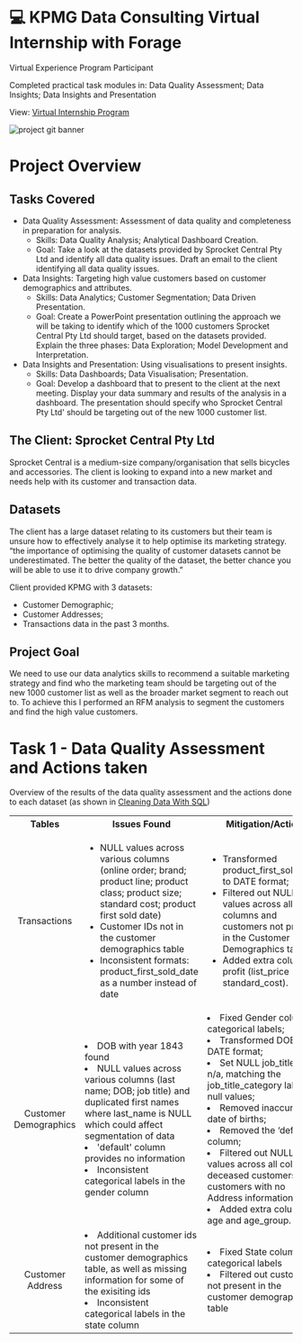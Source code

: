# 💻 KPMG Data Consulting Virtual Internship with Forage

Virtual Experience Program Participant

Completed practical task modules in: Data Quality Assessment; Data Insights; Data Insights and Presentation	

View: [Virtual Internship Program](https://www.theforage.com/virtual-internships/theme/m7W4GMqeT3bh9Nb2c/KPMG-Data-Analytics-Virtual-Internship)

![project git banner](https://user-images.githubusercontent.com/88495091/210605926-adc1d17a-5f54-4984-8370-38fd6cb83f70.png)

# Project Overview
## Tasks Covered
- Data Quality Assessment: Assessment of data quality and completeness in preparation for analysis.
	- Skills: Data Quality Analysis; Analytical Dashboard Creation.
	- Goal: Take a look at the datasets provided by Sprocket Central Pty Ltd and identify all data quality issues. Draft an email to the client identifying all data quality issues. 
- Data Insights: Targeting high value customers based on customer demographics and attributes.
	- Skills: Data Analytics; Customer Segmentation; Data Driven Presentation.
	- Goal: Create a PowerPoint presentation outlining the approach we will be taking to identify which of the 1000 customers Sprocket Central Pty Ltd should target, based on the datasets provided. Explain the three phases:  Data Exploration; Model Development and Interpretation.
- Data Insights and Presentation: Using visualisations to present insights.
	- Skills: Data Dashboards; Data Visualisation; Presentation.
	- Goal: Develop a dashboard that to present to the client at the next meeting. Display your data summary and results of the analysis in a dashboard. The presentation should specify who Sprocket Central Pty Ltd' should be targeting out of the new 1000 customer list.

## The Client: Sprocket Central Pty Ltd
Sprocket Central is a medium-size company/organisation that sells bicycles and accessories. The client is looking to expand into a new market and needs help with its customer and transaction data. 

## Datasets
The client has a large dataset relating to its customers but their team is unsure how to effectively analyse it to help optimise its marketing strategy.
“the importance of optimising the quality of customer datasets cannot be underestimated. The better the quality of the dataset, the better chance you will be able to use it to drive company growth.”

Client provided KPMG with 3 datasets: 
- Customer Demographic; 
- Customer Addresses; 
- Transactions data in the past 3 months.

## Project Goal
We need to use our data analytics skills to recommend a suitable marketing strategy and find who the marketing team should be targeting out of the new 1000 customer list as well as the broader market segment to reach out to.
To achieve this I performed an RFM analysis to segment the customers and find the high value customers.


# Task 1 - Data Quality Assessment and Actions taken

Overview of the results of the data quality assessment and the actions done to each dataset (as shown in [Cleaning Data With SQL](https://github.com/CheilaDaSilva/Work_Experience_Projects/blob/main/KPMG%20Data%20Analytics%20Consulting%20Virtual%20Internship/cleaning%20data%20with%20SQL.sql))

<table>
  <tbody>
    <tr>
      <th align="center">Tables</th>
      <th align="center">Issues Found</th>
      <th align="center">Mitigation/Action</th>
    </tr>
    <tr>
      <td align="center">Transactions</td>
      <td align="left">
	    <ul>
          <li>NULL values across various columns (online order; brand; product line; product class; product size; standard cost; product first sold date)</li>
          <li>Customer IDs not in the customer demographics table</li>
		    <li>Inconsistent formats: product_first_sold_date as a number instead of date</li>
            </ul>
      </td>
      <td align="left">
	     <ul>
          <li>Transformed product_first_sold_date to DATE format;</li>
          <li>Filtered out NULL values across all columns and  customers not present in the Customer Demographics table;</li>
	  <li>Added extra column: profit (list_price - standard_cost).</li>
            </ul>
      </td>
    </tr>
    <tr>
      <td align="center">Customer Demographics</td>
      <td align="left">
	      <li>DOB with year 1843 found</li>
	      <li>NULL values across various columns (last name; DOB; job title) and duplicated first names where last_name is NULL which could affect segmentation of data </li>
	      <li>'default' column provides no information</li>
	      <li> Inconsistent categorical labels in the gender column</li>
      </td>
      <td align="left">
	      <li>Fixed Gender column categorical labels;</li>
	      <li>Transformed DOB to DATE format;</li>
	      <li>Set NULL job_titles to n/a, matching the job_title_category label for null values;</li>
	      <li>Removed inaccurate date of births;</li>
	      <li>Removed the ‘default’ column;</li>
	      <li>Filtered out NULL values across all columns, deceased customers and customers with no Address information;</li>
	      <li>Added extra columns: age and age_group.</li>  
      </td>
    </tr>
    <tr>
      <td align="center">Customer Address</td>
     <td align="left">
	     <li>Additional customer ids not present in the customer demographics table, as well as missing information for some of the exisiting ids</li>
	     <li>Inconsistent categorical labels in the state column</li>
     </td>
      <td align="left">
	 <li>Fixed State column categorical labels</li>    
	      <li>Filtered out customers not present in the customer demographics table</li>
      </td>
    </tr>
  </tbody>
</table>




